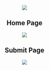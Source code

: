 <div align="center">
<img src="https://github.com/gibifyOfficial/Ecoleta-Booster--01/blob/master/server/public/assets/Capa.png" />
<div/>

## Home Page
<div align="center">
<img src="https://github.com/gibifyOfficial/Ecoleta-Booster--01/blob/master/server/public/assets/template.png" />
<div/>
 
 ## Submit Page
<div align="center">
<img src="https://github.com/gibifyOfficial/Ecoleta-Booster--01/blob/master/server/public/assets/Submit%20Page.png" />
<div/>

